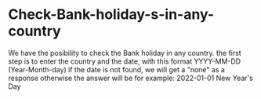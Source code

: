 # Check-Bank-holiday-s-in-any-country
We have the posibility to check the Bank holiday in any country.
the first step is to enter the country and the date, with this format YYYY-MM-DD (Year-Month-day)
if the date is not found, we will get a "none" as a response otherwise the answer will be for
example:  2022-01-01 New Year's Day


